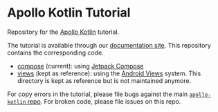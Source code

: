 # Apollo Kotlin Tutorial

Repository for the [Apollo Kotlin](https://github.com/apollographql/apollo-kotlin) tutorial.

The tutorial is available through our [documentation site](https://www.apollographql.com/docs/kotlin/tutorial/00-introduction/). This repository contains the corresponding code.

* [compose](./compose) (current): using [Jetpack Compose](https://developer.android.com/jetpack/compose)
* [views](./views) (kept as reference): using the [Android Views](https://developer.android.com/develop/ui/views/layout/declaring-layout) system. This directory is kept as reference but is not maintained anymore.

For copy errors in the tutorial, please file bugs against the main [`apollo-kotlin` repo](https://github.com/apollographql/apollo-kotlin). For broken code, please file issues on this repo.
